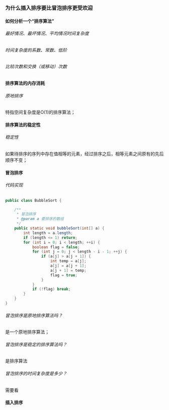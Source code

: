 ### 为什么插入排序要比冒泡排序更受欢迎

#### 如何分析一个“排序算法”

###### 最好情况、最坏情况、平均情况时间复杂度

###### 时间复杂度的系数、常数、低阶

###### 比较次数和交换（或移动）次数

#### 排序算法的内存消耗

###### 原地排序

特指空间复杂度是O(1)的排序算法；

#### 排序算法的稳定性

###### 稳定性

如果待排序的序列中存在值相等的元素，经过排序之后，相等元素之间原有的先后顺序不变；

#### 冒泡排序

###### 代码实现

```java
public class BubbleSort {

    /**
     * 冒泡排序
     * @param a 要排序的数组
     */
    public static void bubbleSort(int[] a) {
        int length = a.length;
        if (length <= 1) return;
        for (int i = 0; i < length; ++i) {
            boolean flag = false;
            for (int j = 0; j < length - i - 1; ++j) {
                if (a[j] > a[j + 1]) {
                    int temp = a[j];
                    a[j] = a[j + 1];
                    a[j + 1] = temp;
                    flag = true;
                }
            }
            if (!flag) break;
        }
    }
}

```

###### 冒泡排序是原地排序算法吗？

是一个原地排序算法；

###### 冒泡排序是稳定的排序算法吗？

是排序算法

###### 冒泡排序的时间复杂度是多少？

需要看

#### 插入排序

